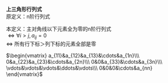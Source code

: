 **上三角形行列式**  
原定义：n阶行列式  
  
本定义：主对角线以下元素全为零的n阶行列式  
 $\Leftrightarrow\forall i>j, a_{ij}=0$   
 $\Leftrightarrow$ 所有行下标＞列下标的元素全部是零  
  
 $\begin{vmatrix}  
a_{11}&a_{12}&a_{13}&\cdots&a_{1n}\\\   
0&a_{22}&a_{23}&\cdots&a_{2n}\\\   
0&0&a_{33}&\cdots&a_{3n}\\\   
\vdots&\vdots&\vdots&\ddots&\vdots\\\   
0&0&0&\cdots&a_{nn}  
\end{vmatrix}$   
